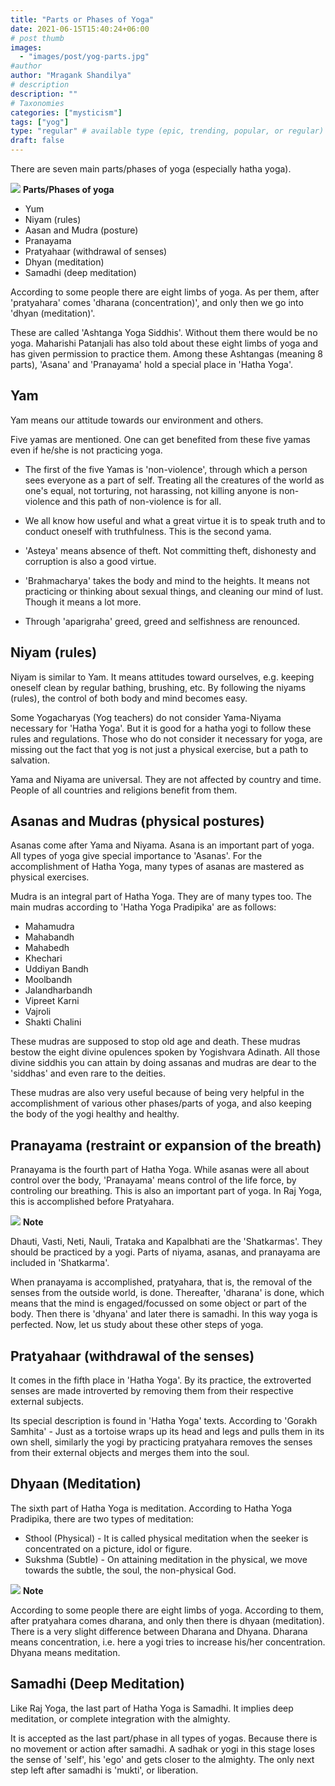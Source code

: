 ```yaml
---
title: "Parts or Phases of Yoga"
date: 2021-06-15T15:40:24+06:00
# post thumb
images:
  - "images/post/yog-parts.jpg"
#author
author: "Mragank Shandilya"
# description
description: ""
# Taxonomies
categories: ["mysticism"]
tags: ["yog"]
type: "regular" # available type (epic, trending, popular, or regular)
draft: false
---
```


There are seven main parts/phases of yoga (especially hatha yoga).

<div class="toc-mak">
  <img src="../../images/pencil.png">
  <b>Parts/Phases of yoga</b>
  <ul>
  <li>Yum</li>
  <li>Niyam (rules)</li>
  <li>Aasan and Mudra (posture)</li>
  <li>Pranayama</li>
  <li>Pratyahaar (withdrawal of senses)</li>
  <li>Dhyan (meditation)</li>
  <li>Samadhi (deep meditation)</li>
  </ul>
</div>

According to some people there are eight limbs of yoga. As per them, after 'pratyahara' comes 'dharana (concentration)', and only then we go into 'dhyan (meditation)'.

These are called 'Ashtanga Yoga Siddhis'. Without them there would be no yoga. Maharishi Patanjali has also told about these eight limbs of yoga and has given permission to practice them. Among these Ashtangas (meaning 8 parts), 'Asana' and 'Pranayama' hold a special place in 'Hatha Yoga'.

## Yam

Yam means our attitude towards our environment and others.

Five yamas are mentioned. One can get benefited from these five yamas even if he/she is not practicing yoga.

* The first of the five Yamas is 'non-violence', through which a person sees everyone as a part of self. Treating all the creatures of the world as one's equal, not torturing, not harassing, not killing anyone is non-violence and this path of non-violence is for all.

* We all know how useful and what a great virtue it is to speak truth and to conduct oneself with truthfulness. This is the second yama.

* 'Asteya' means absence of theft. Not committing theft, dishonesty and corruption is also a good virtue.

* 'Brahmacharya' takes the body and mind to the heights. It means not practicing or thinking about sexual things, and cleaning our mind of lust. Though it means a lot more.

* Through 'aparigraha' greed, greed and selfishness are renounced.

## Niyam (rules)

Niyam is similar to Yam. It means attitudes toward ourselves, e.g. keeping oneself clean by regular bathing, brushing, etc. By following the niyams (rules), the control of both body and mind becomes easy.

Some Yogacharyas (Yog teachers) do not consider Yama-Niyama necessary for 'Hatha Yoga'. But it is good for a hatha yogi to follow these rules and regulations. Those who do not consider it necessary for yoga, are missing out the fact that yog is not just a physical exercise, but a path to salvation. 

Yama and Niyama are universal. They are not affected by country and time. People of all countries and religions benefit from them.

## Asanas and Mudras (physical postures)

Asanas come after Yama and Niyama. Asana is an important part of yoga. All types of yoga give special importance to 'Asanas'. For the accomplishment of Hatha Yoga, many types of asanas are mastered as physical exercises.

Mudra is an integral part of Hatha Yoga. They are of many types too. The main mudras according to 'Hatha Yoga Pradipika' are as follows:
* Mahamudra
* Mahabandh
* Mahabedh
* Khechari
* Uddiyan Bandh
* Moolbandh
* Jalandharbandh
* Vipreet Karni
* Vajroli
* Shakti Chalini

These mudras are supposed to stop old age and death. These mudras bestow the eight divine opulences spoken by Yogishvara Adinath. All those divine siddhis you can attain by doing assanas and mudras are dear to the 'siddhas' and even rare to the deities.

These mudras are also very useful because of being very helpful in the accomplishment of various other phases/parts of yoga, and also keeping the body of the yogi healthy and healthy.

## Pranayama (restraint or expansion of the breath)

Pranayama is the fourth part of Hatha Yoga. While asanas were all about control over the body, 'Pranayama' means control of the life force, by controling our breathing. This is also an important part of yoga. In Raj Yoga, this is accomplished before Pratyahara.

<div class="toc-mak">
  <img src="../../../images/pencil.png">
  <b>Note</b><br>

Dhauti, Vasti, Neti, Nauli, Trataka and Kapalbhati are the 'Shatkarmas'. They should be practiced by a yogi. Parts of niyama, asanas, and pranayama are included in 'Shatkarma'.
</div>

When pranayama is accomplished, pratyahara, that is, the removal of the senses from the outside world, is done. Thereafter, 'dharana' is done, which means that the mind is engaged/focussed on some object or part of the body. Then there is 'dhyana' and later there is samadhi. In this way yoga is perfected. Now, let us study about these other steps of yoga.

## Pratyahaar (withdrawal of the senses)

It comes in the fifth place in 'Hatha Yoga'. By its practice, the extroverted senses are made introverted by removing them from their respective external subjects.

Its special description is found in 'Hatha Yoga' texts. According to 'Gorakh Samhita' - Just as a tortoise wraps up its head and legs and pulls them in its own shell, similarly the yogi by practicing pratyahara removes the senses from their external objects and merges them into the soul.

## Dhyaan (Meditation)

The sixth part of Hatha Yoga is meditation. According to Hatha Yoga Pradipika, there are two types of meditation:
* Sthool (Physical) - It is called physical meditation when the seeker is concentrated on a picture, idol or figure.
* Sukshma (Subtle) - On attaining meditation in the physical, we move towards the subtle, the soul, the non-physical God. 

<div class="toc-mak">
  <img src="../../../images/pencil.png">
  <b>Note</b><br>

According to some people there are eight limbs of yoga. According to them, after pratyahara comes dharana, and only then there is dhyaan (meditation). There is a very slight difference between Dharana and Dhyana. Dharana means concentration, i.e. here a yogi tries to increase his/her concentration. Dhyana means meditation.
</div> 

## Samadhi (Deep Meditation)

Like Raj Yoga, the last part of Hatha Yoga is Samadhi. It implies deep meditation, or complete integration with the almighty.  

It is accepted as the last part/phase in all types of yogas. Because there is no movement or action after samadhi. A sadhak or yogi in this stage loses the sense of 'self', his 'ego' and gets closer to the almighty. The only next step left after samadhi is 'mukti', or liberation. 


